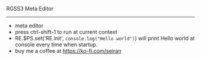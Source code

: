 RGSS3 Meta Editor 
***

* meta editor
* press ctrl-shift-1 to run at current context
* RE.$PS.set('RE.init', `console.log("Hello world")`) will print Hello world at console every time when startup.
* buy me a coffee at https://ko-fi.com/seiran


